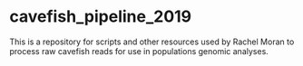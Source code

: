 # cavefish_pipeline_2019
This is a repository for scripts and other resources used by Rachel Moran to process raw cavefish reads for use in populations genomic analyses. 
